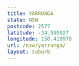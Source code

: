 ```yaml
---
title: YARRUNGA
state: NSW
postcode: 2577
latitude: -34.595027
longitude: 150.410978
url: /nsw/yarrunga/
layout: suburb
---
```

